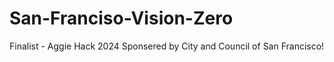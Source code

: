 # San-Franciso-Vision-Zero
Finalist - Aggie Hack 2024 Sponsered by City and Council of San Francisco!
